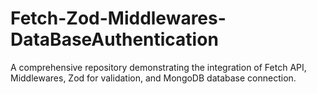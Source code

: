 # Fetch-Zod-Middlewares-DataBaseAuthentication
A comprehensive repository demonstrating the integration of Fetch API, Middlewares, Zod for validation, and MongoDB database connection.
